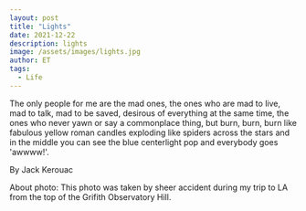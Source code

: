 ```yaml
---
layout: post
title: "Lights"
date: 2021-12-22
description: lights
image: /assets/images/lights.jpg
author: ET
tags:
  - Life
---
```

The only people for me are the mad ones, the ones who are mad to live, mad to talk, mad to be saved, desirous of everything at the same time, the ones who never yawn or say a commonplace thing, but burn, burn, burn like fabulous yellow roman candles exploding like spiders across the stars and in the middle you can see the blue centerlight pop and everybody goes 'awwww!'. 

By Jack Kerouac

About photo: 
This photo was taken by sheer accident during my trip to LA from the top of the Grifith Observatory Hill. 


